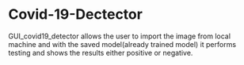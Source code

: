 # Covid-19-Dectector
GUI_covid19_detector allows the user to import the image from local machine and with the saved model(already trained model) it performs testing and shows the results either positive or negative.
